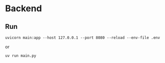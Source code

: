 # Backend

## Run

`uvicorn main:app --host 127.0.0.1 --port 8080 --reload --env-file .env`

or

`uv run main.py`

